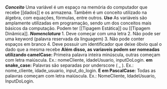***Conceito***
	Uma variável é um espaço na memória do computador que recebe [[dados]] e os armazena. Também é um conceito utilizado na álgebra, com equações, fórmulas, entre outros.
***Uso***
	As variáveis são amplamente utilizadas em programação, sendo um dos conceitos mais básicos da computação. Podem ter [[Tipagem Estática]] ou [[Tipagem Dinâmica]].
***Nomenclatura***
	1. Deve começar com uma letra
	2. Não pode ser uma keyword (palavra reservada da linguagem)
	3. Não pode conter espaços em branco
	4. Deve possuir um identificador que deixe óbvio qual o dado que a mesma recebe
	**Além disso, as variaveis podem ser nomeadas utilizando camelCase:**
		Primeira palavra inteira minúscula, outras começam com letra maiúscula. Ex.: nomeCliente, idadeUsuario, inputDoLogin.
	**em snake_case:**
		Palavras são separadas por underscore ( _ ). Ex.: nome_cliente, idade_usuario, input_do_login.
	**E em PascalCase:**
		Todas as palavras começam com letra maiúscula. Ex.: NomeCliente, IdadeUsuario, InputDoLogin. 